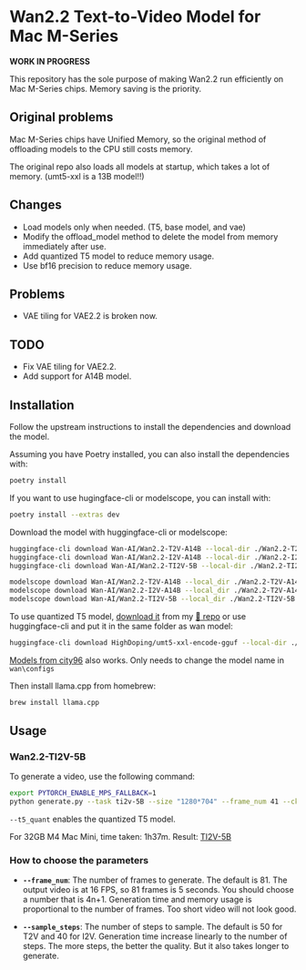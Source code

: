# Wan2.2 Text-to-Video Model for Mac M-Series

**WORK IN PROGRESS**

This repository has the sole purpose of making Wan2.2 run efficiently on Mac M-Series chips. Memory saving is the priority.

## Original problems

Mac M-Series chips have Unified Memory, so the original method of offloading models to the CPU still costs memory.

The original repo also loads all models at startup, which takes a lot of memory. (umt5-xxl is a 13B model!!)

## Changes

- Load models only when needed. (T5, base model, and vae)
- Modify the offload_model method to delete the model from memory immediately after use.
- Add quantized T5 model to reduce memory usage.
- Use bf16 precision to reduce memory usage.

## Problems

- VAE tiling for VAE2.2 is broken now.

## TODO

- Fix VAE tiling for VAE2.2.
- Add support for A14B model.

## Installation

Follow the upstream instructions to install the dependencies and download the model.

Assuming you have Poetry installed, you can also install the dependencies with:

```bash
poetry install
```

If you want to use hugingface-cli or modelscope, you can install with:

```bash
poetry install --extras dev
```

Download the model with huggingface-cli or modelscope:

```bash
huggingface-cli download Wan-AI/Wan2.2-T2V-A14B --local-dir ./Wan2.2-T2V-A14B
huggingface-cli download Wan-AI/Wan2.2-I2V-A14B --local-dir ./Wan2.2-I2V-A14B
huggingface-cli download Wan-AI/Wan2.2-TI2V-5B --local-dir ./Wan2.2-TI2V-5B
```

```bash
modelscope download Wan-AI/Wan2.2-T2V-A14B --local_dir ./Wan2.2-T2V-A14B
modelscope download Wan-AI/Wan2.2-I2V-A14B --local_dir ./Wan2.2-T2V-A14B
modelscope download Wan-AI/Wan2.2-TI2V-5B --local_dir ./Wan2.2-TI2V-5B
```

To use quantized T5 model, [download it](https://huggingface.co/HighDoping/umt5-xxl-encode-gguf/resolve/main/umt5-xxl-encode-only-Q4_K_M.gguf) from my [🤗 repo](https://huggingface.co/HighDoping/umt5-xxl-encode-gguf) or use huggingface-cli and put it in the same folder as wan model:

```bash
huggingface-cli download HighDoping/umt5-xxl-encode-gguf --local-dir ./Wan2.2-TI2V-5B
```

[Models from city96](https://huggingface.co/city96/umt5-xxl-encoder-gguf) also works. Only needs to change the model name in ```wan\configs```

Then install llama.cpp from homebrew:

```bash
brew install llama.cpp
```

## Usage

### Wan2.2-TI2V-5B

To generate a video, use the following command:

```bash
export PYTORCH_ENABLE_MPS_FALLBACK=1
python generate.py --task ti2v-5B --size "1280*704" --frame_num 41 --ckpt_dir ./Wan2.2-TI2V-5B --offload_model True --convert_model_dtype --t5_quant --device mps --prompt "Penguins fighting a polar bear in the arctic." --save_file output_video.mp4
```

```--t5_quant``` enables the quantized T5 model.

For 32GB M4 Mac Mini, time taken: 1h37m. Result: [TI2V-5B](./assets/TI2V.mp4)

### How to choose the parameters

- **```--frame_num```**: The number of frames to generate. The default is 81. The output video is at 16 FPS, so 81 frames is 5 seconds. You should choose a number that is 4n+1. Generation time and memory usage is proportional to the number of frames. Too short video will not look good.

- **```--sample_steps```**: The number of steps to sample. The default is 50 for T2V and 40 for I2V. Generation time increase linearly to the number of steps. The more steps, the better the quality. But it also takes longer to generate.